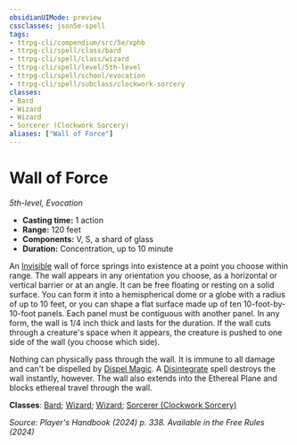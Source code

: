 ```yaml
---
obsidianUIMode: preview
cssclasses: json5e-spell
tags:
- ttrpg-cli/compendium/src/5e/xphb
- ttrpg-cli/spell/class/bard
- ttrpg-cli/spell/class/wizard
- ttrpg-cli/spell/level/5th-level
- ttrpg-cli/spell/school/evocation
- ttrpg-cli/spell/subclass/clockwork-sorcery
classes:
- Bard
- Wizard
- Wizard
- Sorcerer (Clockwork Sorcery)
aliases: ["Wall of Force"]
---
```

# Wall of Force
*5th-level, Evocation*  


- **Casting time:** 1 action
- **Range:** 120 feet
- **Components:** V, S, a shard of glass
- **Duration:** Concentration, up to 10 minute

An [Invisible](Mechanics/rules/conditions.md#Invisible) wall of force springs into existence at a point you choose within range. The wall appears in any orientation you choose, as a horizontal or vertical barrier or at an angle. It can be free floating or resting on a solid surface. You can form it into a hemispherical dome or a globe with a radius of up to 10 feet, or you can shape a flat surface made up of ten 10-foot-by-10-foot panels. Each panel must be contiguous with another panel. In any form, the wall is 1/4 inch thick and lasts for the duration. If the wall cuts through a creature's space when it appears, the creature is pushed to one side of the wall (you choose which side).

Nothing can physically pass through the wall. It is immune to all damage and can't be dispelled by [Dispel Magic](Mechanics/spells/dispel-magic-xphb.md). A [Disintegrate](Mechanics/spells/disintegrate-xphb.md) spell destroys the wall instantly, however. The wall also extends into the Ethereal Plane and blocks ethereal travel through the wall.

**Classes**: [Bard](list-spells-classes-bard); [Wizard](list-spells-classes-wizard); [Wizard](list-spells-classes-wizard); [Sorcerer (Clockwork Sorcery)](list-spells-classes-sorcerer-xphb-clockwork-sorcery-xphb)

*Source: Player's Handbook (2024) p. 338. Available in the Free Rules (2024)*